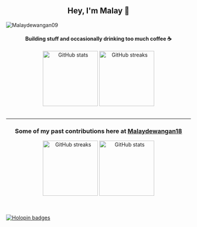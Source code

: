 <h2 align="center">Hey, I'm Malay 👋</h2>
<p align="left"> <img src="https://komarev.com/ghpvc/?username=Malaydewangan09&label=Profile%20views&color=0e75b6&style=flat" alt="Malaydewangan09" /> </p>


<h4 align="center">Building stuff and occasionally drinking too much coffee ☕</h4>

<div align="center">
  <img src="https://github-readme-stats.vercel.app/api?username=Malaydewangan09&hide_title=false&hide_rank=false&show_icons=true&include_all_commits=true&count_private=true&disable_animations=false&theme=dark&locale=en&hide_border=false&order=1" height="150" alt="GitHub stats" />
  <img src="https://streak-stats.demolab.com?user=Malaydewangan09&locale=en&mode=daily&theme=dark&hide_border=false&border_radius=5&order=3" height="150" alt="GitHub streaks" />
</div>

<br/>
<hr/>
<h3 align="center">Some of my past contributions here at <a href="https://github.com/Malaydewangan18">Malaydewangan18</a></h3>

<div align="center">
<img src="https://streak-stats.demolab.com?user=Malaydewangan18&locale=en&mode=daily&theme=dark&hide_border=false&border_radius=5&order=3" height="150" alt="GitHub streaks" />
<img src="https://github-readme-stats.vercel.app/api?username=Malaydewangan18&hide_title=false&hide_rank=false&show_icons=true&include_all_commits=true&count_private=true&disable_animations=false&theme=dark&locale=en&hide_border=false&order=1" height="150" alt="GitHub stats" />
</div>


<br/>
<br/>

[![Holopin badges](https://holopin.me/malaydewangan09)](https://holopin.io/@malaydewangan09)
